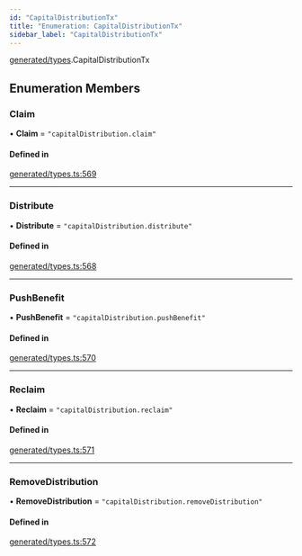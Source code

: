 ```yaml
---
id: "CapitalDistributionTx"
title: "Enumeration: CapitalDistributionTx"
sidebar_label: "CapitalDistributionTx"
---
```


[generated/types](../../../../modules/Generated/Types/Types.md).CapitalDistributionTx

## Enumeration Members

### Claim

• **Claim** = ``"capitalDistribution.claim"``

#### Defined in

[generated/types.ts:569](https://github.com/PolymeshAssociation/polymesh-sdk/blob/49a0066c3/src/generated/types.ts#L569)

___

### Distribute

• **Distribute** = ``"capitalDistribution.distribute"``

#### Defined in

[generated/types.ts:568](https://github.com/PolymeshAssociation/polymesh-sdk/blob/49a0066c3/src/generated/types.ts#L568)

___

### PushBenefit

• **PushBenefit** = ``"capitalDistribution.pushBenefit"``

#### Defined in

[generated/types.ts:570](https://github.com/PolymeshAssociation/polymesh-sdk/blob/49a0066c3/src/generated/types.ts#L570)

___

### Reclaim

• **Reclaim** = ``"capitalDistribution.reclaim"``

#### Defined in

[generated/types.ts:571](https://github.com/PolymeshAssociation/polymesh-sdk/blob/49a0066c3/src/generated/types.ts#L571)

___

### RemoveDistribution

• **RemoveDistribution** = ``"capitalDistribution.removeDistribution"``

#### Defined in

[generated/types.ts:572](https://github.com/PolymeshAssociation/polymesh-sdk/blob/49a0066c3/src/generated/types.ts#L572)
